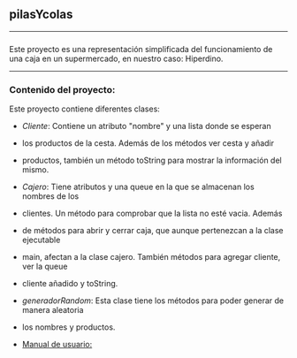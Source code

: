 **pilasYcolas**
---
___

### 
Este proyecto es una representación simplificada del funcionamiento de una
caja en un supermercado, en nuestro caso: Hiperdino.

___
### Contenido del proyecto:
Este proyecto contiene diferentes clases:

* _Cliente_: Contiene un atributo "nombre" y una lista donde se esperan 
* los productos de la cesta. Además de los métodos ver cesta y añadir 
* productos, también un método toString para mostrar la información del mismo.

* _Cajero_: Tiene atributos y una queue en la que se almacenan los nombres de los 
* clientes. Un método para comprobar que la lista no esté vacia. Además 
* de métodos para abrir y cerrar caja, que aunque pertenezcan a la clase ejecutable
* main, afectan a la clase cajero. También métodos para agregar cliente, ver la queue
* cliente añadido y toString. 

* _generadorRandom_: Esta clase tiene los métodos para poder generar de manera aleatoria
* los nombres y productos. 

* [Manual de usuario:](ManualUsuario.md) 

